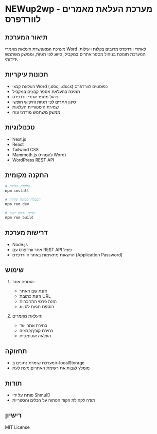 # NEWup2wp - מערכת העלאת מאמרים לוורדפרס

## תיאור המערכת
מערכת המאפשרת העלאת מאמרי Word לאתרי וורדפרס מרובים בקלות ויעילות. המערכת תומכת בניהול מספר אתרים במקביל, סיווג לפי תגיות, וממשק משתמש ידידותי.

## תכונות עיקריות
- העלאת קבצי Word (.doc, .docx) כפוסטים לוורדפרס
- תמיכה בהעלאת מספר קבצים במקביל
- ניהול מספר אתרי וורדפרס
- סינון אתרים לפי תגיות וחיפוש חופשי
- שמירת היסטוריית העלאות
- ממשק משתמש מודרני ונוח

## טכנולוגיות
- Next.js
- React
- Tailwind CSS
- Mammoth.js (להמרת Word)
- WordPress REST API

## התקנה מקומית
```bash
# התקנת תלויות
npm install

# הפעלת סביבת פיתוח
npm run dev

# בניית גרסת ייצור
npm run build
```

## דרישות מערכת
- Node.js
- אתר וורדפרס עם REST API פעיל
- הרשאות מתאימות באתר הוורדפרס (Application Password)

## שימוש
1. הוספת אתר:
   - הזנת שם האתר
   - הזנת כתובת URL
   - הזנת פרטי התחברות
   - הוספת תגיות לסיווג

2. העלאת מאמרים:
   - בחירת אתר יעד
   - בחירת קובץ/קבצים
   - העלאה אוטומטית

## תחזוקה
- המערכת שומרת נתונים ב-localStorage
- מומלץ לגבות את רשימת האתרים מעת לעת

## תודות
- פותח על ידי ShmulD
- תודה לקהילת הקוד הפתוח על הכלים והספריות

## רישיון
MIT License
